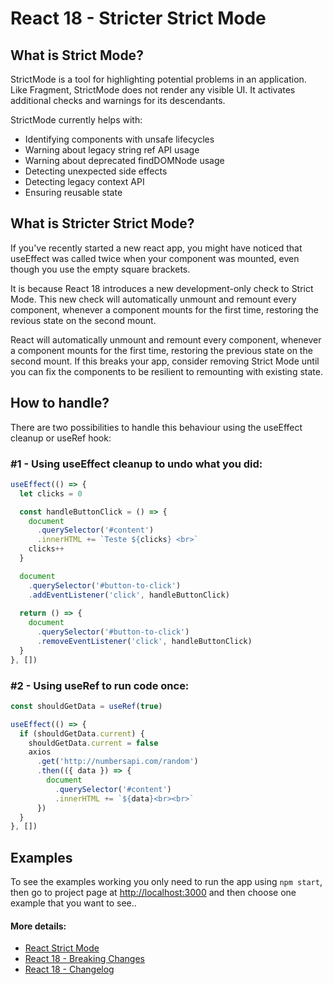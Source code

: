 # React 18 - Stricter Strict Mode

## What is Strict Mode? 

StrictMode is a tool for highlighting potential problems in an application. Like Fragment, StrictMode does not render any visible UI. It activates additional checks and warnings for its descendants.

StrictMode currently helps with:

* Identifying components with unsafe lifecycles
* Warning about legacy string ref API usage
* Warning about deprecated findDOMNode usage
* Detecting unexpected side effects
* Detecting legacy context API
* Ensuring reusable state


## What is Stricter Strict Mode?

If you've recently started a new react app, you might have noticed that useEffect was called twice when your component was mounted, even though you use the empty square brackets.

It is because React 18 introduces a new development-only check to Strict Mode. This new check will automatically unmount and remount every component, whenever a component mounts for the first time, restoring the revious state on the second mount.

React will automatically unmount and remount every component, whenever a component mounts for the first time, restoring the previous state on the second mount. If this breaks your app, consider removing Strict Mode until you can fix the components to be resilient to remounting with existing state.

## How to handle?

There are two possibilities to handle this behaviour using the useEffect cleanup or useRef hook:


### #1 - Using useEffect cleanup to undo what you did:

```javascript
useEffect(() => { 
  let clicks = 0 

  const handleButtonClick = () => {
    document
      .querySelector('#content')
      .innerHTML += `Teste ${clicks} <br>`
    clicks++
  }

  document
    .querySelector('#button-to-click')
    .addEventListener('click', handleButtonClick)
  
  return () => {
    document
      .querySelector('#button-to-click')
      .removeEventListener('click', handleButtonClick)
  }
}, [])
```


### #2 - Using useRef to run code once:
```javascript
const shouldGetData = useRef(true)

useEffect(() => {
  if (shouldGetData.current) {
    shouldGetData.current = false
    axios
      .get('http://numbersapi.com/random')
      .then(({ data }) => {
        document
          .querySelector('#content')
          .innerHTML += `${data}<br><br>`
      })
  }
}, [])
```


## Examples

To see the examples working you only need to run the app using `npm start`, then go to project page at [http://localhost:3000](http://localhost:3000) and then choose one example that you want to see.. 


#### More details:
* [React Strict Mode](https://reactjs.org/docs/strict-mode.html)
* [React 18 - Breaking Changes](https://github.com/facebook/react/blob/main/CHANGELOG.md#react-1)
* [React 18 - Changelog](https://github.com/facebook/react/blob/main/CHANGELOG.md#1800-march-29-2022)
